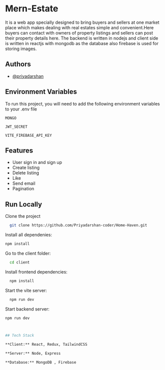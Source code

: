 
# Mern-Estate

It is a web app specially designed to bring buyers and sellers at one market place which makes dealing with real estates simple and convenient.Here buyers can contact with owners of property listings and sellers can post their property details here.
The backend is written in nodejs and client side is written in reactjs with mongodb as the database also firebase is used for storing images.

## Authors

- [@priyadarshan](https://www.github.com/Priyadarshan-coder)


## Environment Variables

To run this project, you will need to add the following environment variables to your .env file

`MONGO`

`JWT_SECRET`

`VITE_FIREBASE_API_KEY`


## Features

- User sign in and sign up
- Create listing
- Delete listing
- Like
- Send email
- Pagination


## Run Locally

Clone the project

```bash
  git clone https://github.com/Priyadarshan-coder/Home-Haven.git
```
Install all dependenies:
```bash
npm install
```

Go to the client folder:

```bash
  cd client
```

Install frontend dependencies:

```bash
  npm install
```

Start the vite server:

```bash
  npm run dev

```
Start backend server:

```bash
npm run dev



## Tech Stack

**Client:** React, Redux, TailwindCSS

**Server:** Node, Express 

**Database:** MongoDB , Firebase
